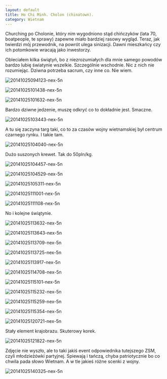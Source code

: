 ```yaml
---
layout: default
title: Ho Chi Minh. Cholon (chinatown).
category: Wietnam
---
```


Churching po Cholonie, który nim wygodniono stąd chińczyków (lata 70, boatpeople, te sprawy) zapewne miało bardziej rasowy
wygląd. Teraz, jak twierdzi mój przewodnik, na powrót ulega sinizacji. Dawni mieszkańcy czy ich potomkowie wracają 
jako inwestorzy.

Obleciałem kilka świątyń, bo z niezrozumiałych dla mnie samego powodów bardzo lubię światynie wszelkie. Szczególnie wschodnie.
Nic z nich nie rozumiejąc. Dziwna potrzeba sacrum, czy inne co. Nie wiem.

![20141025094123-nex-5n](https://cloud.githubusercontent.com/assets/1532732/4788478/969a662e-5dba-11e4-91ef-421f04f1e656.jpg)

![20141025101438-nex-5n](https://cloud.githubusercontent.com/assets/1532732/4788480/96aabb5a-5dba-11e4-8180-41715e255b9a.jpg)

![20141025101632-nex-5n](https://cloud.githubusercontent.com/assets/1532732/4788481/96bdd7c6-5dba-11e4-8fe7-04ed5824e102.jpg)

Bardzo dziwne jedzenie, muszę odkryć co to dokładnie jest. Smaczne.

![20141025103443-nex-5n](https://cloud.githubusercontent.com/assets/1532732/4788483/96c27e16-5dba-11e4-91fd-afadb3c8f94c.jpg)

A tu się zaczyna targ taki, co to za czasów wojny wietnamskiej był centrum czarnego rynku. I takie tam. 

![20141025104040-nex-5n](https://cloud.githubusercontent.com/assets/1532732/4788482/96c1dd94-5dba-11e4-8a44-0b7f93415689.jpg)

Dużo suszonych krewet. Tak do 50pln/kg.

![20141025104457-nex-5n](https://cloud.githubusercontent.com/assets/1532732/4788484/96ca77b0-5dba-11e4-8ccb-71e347103bcc.jpg)

![20141025104529-nex-5n](https://cloud.githubusercontent.com/assets/1532732/4788485/96d2106a-5dba-11e4-88f3-1daee15dd8e1.jpg)

![20141025105311-nex-5n](https://cloud.githubusercontent.com/assets/1532732/4788486/96e7b74e-5dba-11e4-8205-d0931e245364.jpg)

![20141025111001-nex-5n](https://cloud.githubusercontent.com/assets/1532732/4788488/96f457d8-5dba-11e4-9a4c-1435eb81ab20.jpg)

![20141025111108-nex-5n](https://cloud.githubusercontent.com/assets/1532732/4788489/96f4ca10-5dba-11e4-8541-288d635fb19e.jpg)

No i kolejne świątynie.

![20141025113632-nex-5n](https://cloud.githubusercontent.com/assets/1532732/4788487/96ef1778-5dba-11e4-9852-fefe6cf3a51d.jpg)

![20141025113643-nex-5n](https://cloud.githubusercontent.com/assets/1532732/4788490/96ff4580-5dba-11e4-80b4-3abce9094a1c.jpg)

![20141025113709-nex-5n](https://cloud.githubusercontent.com/assets/1532732/4788491/9702cae8-5dba-11e4-875a-c4a46375c96e.jpg)

![20141025113725-nex-5n](https://cloud.githubusercontent.com/assets/1532732/4788492/971753fa-5dba-11e4-8708-398b8cbae07b.jpg)

![20141025113917-nex-5n](https://cloud.githubusercontent.com/assets/1532732/4788494/9733a442-5dba-11e4-942c-937e69989fcc.jpg)

![20141025114708-nex-5n](https://cloud.githubusercontent.com/assets/1532732/4788496/973563e0-5dba-11e4-84b6-637963f420aa.jpg)

![20141025115101-nex-5n](https://cloud.githubusercontent.com/assets/1532732/4788493/97333fb6-5dba-11e4-8f28-65d29b9724f8.jpg)

![20141025115232-nex-5n](https://cloud.githubusercontent.com/assets/1532732/4788502/97aaf538-5dba-11e4-8800-7c0f60198986.jpg)

![20141025115259-nex-5n](https://cloud.githubusercontent.com/assets/1532732/4788497/973cf1fa-5dba-11e4-90f1-edb03f857732.jpg)

![20141025115354-nex-5n](https://cloud.githubusercontent.com/assets/1532732/4788498/9749e54a-5dba-11e4-85cf-4fcb8d62994a.jpg)

![20141025120721-nex-5n](https://cloud.githubusercontent.com/assets/1532732/4788500/9767ef4a-5dba-11e4-8441-2db246c5caa1.jpg)

Stały element krajobrazu. Skuterowy korek.

![20141025121822-nex-5n](https://cloud.githubusercontent.com/assets/1532732/4788499/9763323e-5dba-11e4-8869-afaabf80f309.jpg)

Zdjęcie nie wyszło, ale to taki jakiś event odpowiednika tutejszego ZSM, czyli młodzieżówki partyjnej. Spiewają i tańczą, 
chyba patriotycznie bo co chwila pada słowo Wietnam. A w tle jakieś różne scenki z wojny.

![20141025140325-nex-5n](https://cloud.githubusercontent.com/assets/1532732/4788501/976ed79c-5dba-11e4-8e09-183a4e19e860.jpg)

